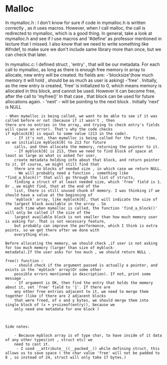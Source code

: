 # Malloc
In mymalloc.h :
	I don't know for sure if code in mymalloc.h is written correctly , as it uses macros. However, when I call malloc, the call is redirected to mymalloc, which is a good thing. In general, take a look at mymalloc.h and see if I use macros and '#define' as professor mentioned in lecture that I missed. I also know that we need to write something like #ifndef, to make sure we don't include same library more than once, but we can check that later.

In mymalloc.c: 
	I defined struct , 'entry' , that will be our metadata. For each call to mymalloc, as long as there is enough free memory in array to allocate, new entry will be created. Its fields are:
		-'blocksize'(how much memory it will hold , should be as much as user is asking)
		-'free' . Initially, as the new entry is created, 'free' is initialized to 0, which means memory is allocated in this block, and cannot be used. However it can become free, after the call to 'myfree()' In that case , that block can be used for future allocations again. 
		- 'next' - will be pointing to the next block . Initially 'next' is NULL

	- When mymalloc is being called, we want to be able to see if it was called before or not (because if it wasn't , then
	there are no entries in the array, and trying to check entry's fields will cause an error). That's why the code checks 
	if myblock[0] is equal to some value (213 in the code). 
		- If it's not, than mymalloc is being called for the first time, so we initialize myblock[0] to 213 for future
		calls, and then allocate the memory, returning the pointer to it. 
		- If myblock[0] is 213, then we need to find block of space at least as large as what is asked for user,
		create metadata holding info about that block, and return pointer to it. Of course, we might still find that 
		there are no blocks of needed size , in which case we return NULL. 
		- We will probably need a function , something like "find_a_block()" that will go through the list of structs,
		finding a struct of at least needed size, which 'free' field is 1. Or , we might find, that at the end of the 
		list, there is still unused chunk of memory. I was thinking if we should have a value at the beginning of 
		'myblock' array, like myblock[0], that will indicate the size of the largest block available in the array . So
		each time when mymalloc is called, the function 'find_a_block()' will only be called if the size of the 
		largest available block is not smaller than how much memory user is asking for. That is not necessary feature,
		but probably can improve the performance, which I think is extra points, so we get there after we done with 
		everything else. 

	Before allocating the memory, we should check ,if user is not asking for too much memory (larger than size of myblock-
	metadata).If the user asks for too much , we should return NULL . 

	free() function :
		- should check if the argument passed is actually a pointer, and exists in the 'myblock' array(Or some other 
		possible errors mentioned in description). If not, print some message . 
		- If argument is OK, then find the entry that holds the memory about it, set 'free' field to '1'. If there are
		any other free entries adjacent to it, we need to merge them together (like if there are 2 adjacent blocks 
		that were freed, of x and y bytes, we should merge them into single block of (x + y+sizeof(entry)), because we
		only need one metadata for one block )
		
	

	Side notes: 

		- Because myblock array is of type char, to have inside of it data of any other types(int , struct etc) we
		need to cast it. 
		 - I used __attribute__((__packed__)) while defining struct, this allows us to save space ( the char value 'free' will not be padded to 8 , so instead of 24, struct will only take 17 bytes.)

